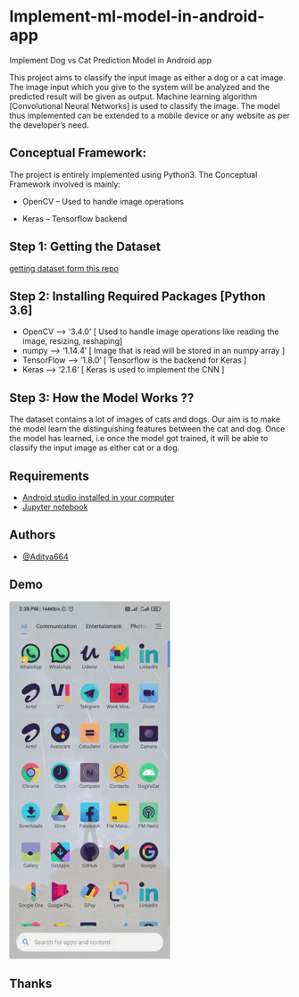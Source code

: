 
# Implement-ml-model-in-android-app

Implement Dog vs Cat Prediction Model in Android app

This project aims to classify the input image as either a dog or a cat image. The image input which you give to the system will be analyzed and the predicted result will be given as output. Machine learning algorithm [Convolutional Neural Networks] is used to classify the image. 
The model thus implemented can be extended to a mobile device or any website as per the developer’s need. 

## Conceptual Framework: 
The project is entirely implemented using Python3. The Conceptual Framework involved is mainly: 

- OpenCV – Used to handle image operations

 - Keras – Tensorflow backend
## Step 1: Getting the Dataset 
[getting dataset form this repo](https://github.com/Aditya664/Implement-ml-model-in-android-app/tree/main)
 ## Step 2: Installing Required Packages [Python 3.6] 

- OpenCV —> ‘3.4.0’ [ Used to handle image operations like reading the image, resizing, reshaping] 
- numpy —> ‘1.14.4’ [ Image that is read will be stored in an numpy array ] 
- TensorFlow —> ‘1.8.0’ [ Tensorflow is the backend for Keras ] 
-  Keras —> ‘2.1.6’ [ Keras is used to implement the CNN ] 

## Step 3: How the Model Works ?? 

The dataset contains a lot of images of cats and dogs. Our aim is to make the model learn the distinguishing features between the cat and dog. Once the model has learned, i.e once the model got trained, it will be able to classify the input image as either cat or a dog. 
## Requirements

 - [Android studio installed in your computer](https://developer.android.com/studio/install)
 - [Jupyter notebook](https://www.anaconda.com/)

  
## Authors

- [@Aditya664](https://www.github.com/Aditya664)

  
## Demo

![til](https://raw.githubusercontent.com/Aditya664/Implement-ml-model-in-android-app/main/ezgif.com-gif-maker.gif)

## Thanks
